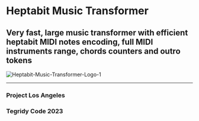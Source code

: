 # Heptabit Music Transformer
## Very fast, large music transformer with efficient heptabit MIDI notes encoding, full MIDI instruments range, chords counters and outro tokens

![Heptabit-Music-Transformer-Logo-1](https://github.com/asigalov61/Heptabit-Music-Transformer/assets/56325539/386c72fc-f049-4722-b968-5ed3ac6712cc)

***

### Project Los Angeles
### Tegridy Code 2023
